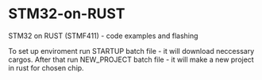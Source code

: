 # STM32-on-RUST
STM32 on RUST (STMF411) - code examples and flashing

To set up enviroment run STARTUP batch file - it will download neccessary cargos.
After that run NEW_PROJECT batch file - it will make a new project in rust for chosen chip.
